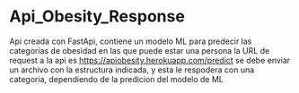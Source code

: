# Api_Obesity_Response
Api creada con FastApi, contiene un modelo ML para predecir las categorias de obesidad en las que puede estar una persona
la URL de request a la api es https://apiobesity.herokuapp.com/predict se debe enviar un archivo con la estructura indicada, y esta le respodera con una categoria, dependiendo de la predicion del modelo de ML
